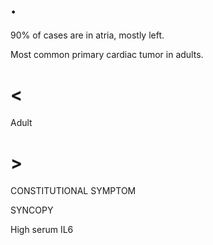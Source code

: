 # .

90% of cases are in atria, mostly left.

Most common primary cardiac tumor in adults.

# <

Adult

# >

CONSTITUTIONAL SYMPTOM

SYNCOPY

High serum IL6
